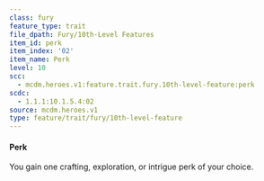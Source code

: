 ```yaml
---
class: fury
feature_type: trait
file_dpath: Fury/10th-Level Features
item_id: perk
item_index: '02'
item_name: Perk
level: 10
scc:
  - mcdm.heroes.v1:feature.trait.fury.10th-level-feature:perk
scdc:
  - 1.1.1:10.1.5.4:02
source: mcdm.heroes.v1
type: feature/trait/fury/10th-level-feature
---
```


#### Perk

You gain one crafting, exploration, or intrigue perk of your choice.

